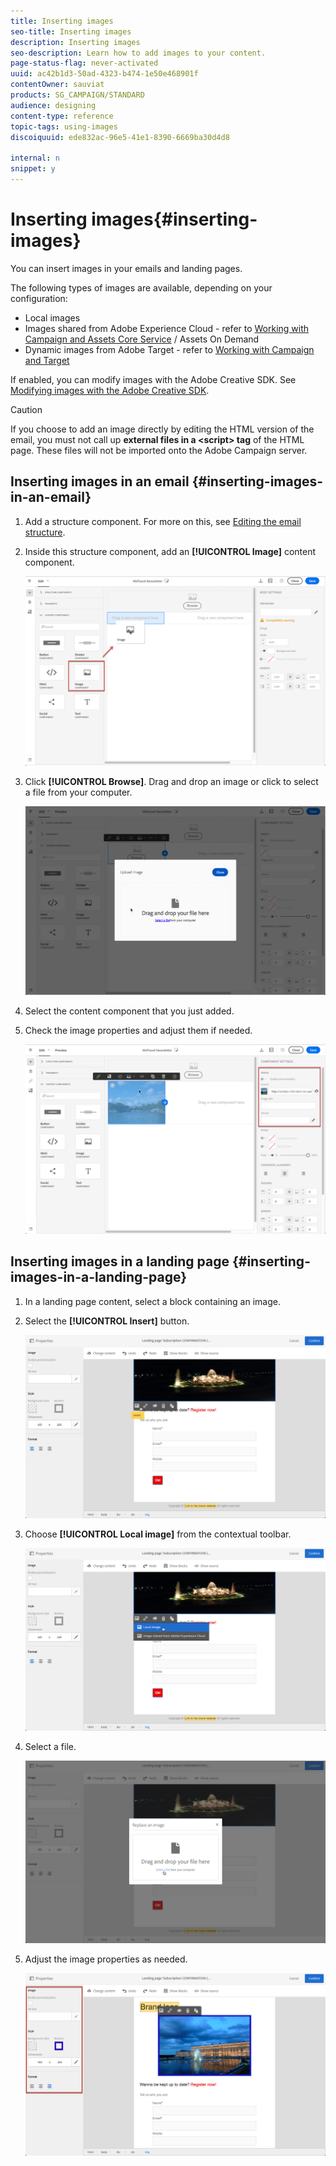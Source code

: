 ```yaml
---
title: Inserting images
seo-title: Inserting images
description: Inserting images
seo-description: Learn how to add images to your content.
page-status-flag: never-activated
uuid: ac42b1d3-50ad-4323-b474-1e50e468901f
contentOwner: sauviat
products: SG_CAMPAIGN/STANDARD
audience: designing
content-type: reference
topic-tags: using-images
discoiquuid: ede832ac-96e5-41e1-8390-6669ba30d4d8

internal: n
snippet: y
---
```


# Inserting images{#inserting-images}

You can insert images in your emails and landing pages.

The following types of images are available, depending on your configuration:

* Local images
* Images shared from Adobe Experience Cloud - refer to [Working with Campaign and Assets Core Service](../../integrating/using/working-with-campaign-and-assets-core-service.md) / Assets On Demand
* Dynamic images from Adobe Target - refer to [Working with Campaign and Target](../../integrating/using/about-campaign-target-integration.md)

If enabled, you can modify images with the Adobe Creative SDK. See [Modifying images with the Adobe Creative SDK](../../designing/using/modifying-images-with-the-adobe-creative-sdk.md).

>[!CAUTION]
>
>If you choose to add an image directly by editing the HTML version of the email, you must not call up **external files in a &lt;script&gt; tag** of the HTML page. These files will not be imported onto the Adobe Campaign server.

## Inserting images in an email {#inserting-images-in-an-email}

1. Add a structure component. For more on this, see [Editing the email structure](../../designing/using/defining-the-email-structure.md#editing-the-email-structure).
1. Inside this structure component, add an **[!UICONTROL Image]** content component.

   ![](assets/des_insert_images_1.png)

1. Click **[!UICONTROL Browse]**. Drag and drop an image or click to select a file from your computer.

   ![](assets/des_insert_images_2.png)

1. Select the content component that you just added.
1. Check the image properties and adjust them if needed.

   ![](assets/des_insert_images_3.png)

## Inserting images in a landing page {#inserting-images-in-a-landing-page}

1. In a landing page content, select a block containing an image.
1. Select the **[!UICONTROL Insert]** button.

   ![](assets/des_insert_images_lp_1.png)

1. Choose **[!UICONTROL Local image]** from the contextual toolbar.

   ![](assets/des_insert_images_lp_2.png)

1. Select a file.

   ![](assets/des_insert_images_lp_3.png)

1. Adjust the image properties as needed.

   ![](assets/des_insert_images_lp_4.png)

